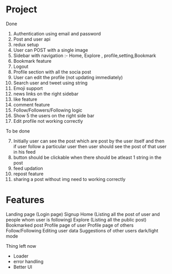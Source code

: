  # Project

Done 
1. Authentication using email and password
2. Post and user api
3. redux setup
4. User can POST with a single image
1. Sidebar with navigation :- Home, Explore , profile,setting,Bookmark
3. Bookmark feature
4. Logout
5. Profile section with all the socia post 
6. User can edit the profile (not updating immediately)
2. Search user and tweet using string
8. Emoji support 
11. news links on the right sidebar
13. like feature
14. comment feature
16. Follow/Followers/Following logic 
12. Show 5 the users on the right side bar
16. Edit profile not working correctly

To be done

7. Initially user can see the post which are post by the user itself and then if user follow a particular user 
then user should see the post of that user in his feed
9. button should be clickable when there should be atleast 1 string in the post 
15. feed updation
17. repost feature
18. sharing a post without img need to working correctly

# Features
Landing page (Login page)
Signup
Home (Listing all the post of user and people whom user is following)
Explore (Listing all the public post)
Bookmarked post
Profile page of user
Profile page of others
Follow/Following
Editing user data
Suggestions of other users
dark/light mode


Thing left now
- Loader
- error handling
- Better UI



